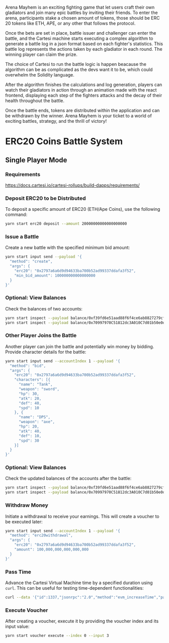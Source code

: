 Arena Mayhem is an exciting fighting game that let users craft their own gladiators and join many epic battles by inviting their friends. To enter the arena, participants stake a chosen amount of tokens, those should be ERC 20 tokens like ETH, APE, or any other that follows the protocol.

Once the bets are set in place, battle issuer and challenger can enter the battle, and the  Cartesi machine starts executing a complex algorithm to generate a battle log in a json format based on each fighter's statistics. This battle log represents the actions taken by each gladiator in each round. The winning player can claim the prize.

The choice of Cartesi to run the battle logic is happen beacause the algorithm can be as complicated as the devs want it to be, which could overwhelm the Solidity language.

After the algorithm finishes the calculations and log generation, players can watch their gladiators in action through an animation made with the react frontend, displaying each step of the fighters attacks and the decay of their health throughout the battle.

Once the battle ends, tokens are distributed within the application and can be withdrawn by the winner. Arena Mayhem is your ticket to a world of exciting battles, strategy, and the thrill of victory!


# ERC20 Coins Battle System

## Single Player Mode


### Requirements

https://docs.cartesi.io/cartesi-rollups/build-dapps/requirements/

### Deposit ERC20 to be Distributed 

To deposit a specific amount of ERC20 (ETH/Ape Coins), use the following command:

```bash
yarn start erc20 deposit --amount 20000000000000000000
```

### Issue a Battle

Create a new battle with the specified minimum bid amount:

```bash
yarn start input send --payload '{
  "method": "create",
  "args": {
    "erc20": "0x2797a6a6d9d94633ba700b52ad99337ddafa3f52",
    "min_bid_amount": 100000000000000000
  }
}'
```

### Optional: View Balances

Check the balances of two accounts:

```bash
yarn start inspect --payload balance/0xf39fd6e51aad88f6f4ce6ab8827279cfffb92266
yarn start inspect --payload balance/0x70997970C51812dc3A010C7d01b50e0d17dc79C8
```

### Other Player Joins the Battle

Another player can join the battle and potentially win money by bidding. Provide character details for the battle:

```bash
yarn start input send --accountIndex 1 --payload '{
  "method": "bid",
  "args": {
    "erc20": "0x2797a6a6d9d94633ba700b52ad99337ddafa3f52",
    "characters": [{
      "name": "Tank",
      "weapon": "sword",
      "hp": 30,
      "atk": 20,
      "def": 40,
      "spd": 10
    }, {
      "name": "DPS",
      "weapon": "axe",
      "hp": 20,
      "atk": 40,
      "def": 10,
      "spd": 30
    }]
  }
}'
```

### Optional: View Balances

Check the updated balances of the accounts after the battle:

```bash
yarn start inspect --payload balance/0xf39fd6e51aad88f6f4ce6ab8827279cfffb92266
yarn start inspect --payload balance/0x70997970C51812dc3A010C7d01b50e0d17dc79C8
```

### Withdraw Money

Initiate a withdrawal to receive your earnings. This will create a voucher to be executed later:

```bash
yarn start input send --accountIndex 1 --payload '{
  "method": "erc20withdrawal",
  "args": {
    "erc20": "0x2797a6a6d9d94633ba700b52ad99337ddafa3f52",
    "amount": 100,000,000,000,000,000
  }
}'
```

### Pass Time

Advance the Cartesi Virtual Machine time by a specified duration using `curl`. This can be useful for testing time-dependent functionalities:

```bash
curl --data '{"id":1337,"jsonrpc":"2.0","method":"evm_increaseTime","params":[864010]}' http://localhost:8545
```

### Execute Voucher

After creating a voucher, execute it by providing the voucher index and its input value:

```bash
yarn start voucher execute --index 0 --input 3
```
